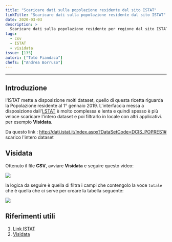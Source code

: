 ```yaml
---
title: "Scaricare dati sulla popolazione residente dal sito ISTAT"
linkTitle: "Scaricare dati sulla popolazione residente dal sito ISTAT"
date: 2020-03-03
description: >
  Scaricare dati sulla popolazione residente per regione dal sito ISTAT.
tags:
  - csv
  - ISTAT
  - visidata
issue: [135]
autori: ["Totò Fiandaca"]
chefs: ["Andrea Borruso"]
---
```


---

## Introduzione

l'ISTAT mette a disposizione molti dataset, quello di questa ricetta riguarda la Popolazione residente al 1° gennaio 2019. L'interfaccia messa a disposizione dall'[I.STAT](http://dati.istat.it/Index.aspx) è molto complessa e lenta e quindi spesso è più veloce scaricare l'intero dataset e poi filtrarlo in locale con altri applicativi. per esempio **Visidata**.

Da questo link :  http://dati.istat.it/Index.aspx?DataSetCode=DCIS_POPRES1# scarico l'intero dataset

## Visidata

Ottenuto il file **CSV**, avviare **Visidata** e seguire questo video:

![](https://user-images.githubusercontent.com/30607/76792091-84f22700-67c2-11ea-908d-37820229cba2.gif)

la logica da seguire è quella di filtra i campi che contengolo la voce `totale` che è quella che ci serve per creare la tabella seguente:

![](https://user-images.githubusercontent.com/7631137/76794253-e1efdc00-67c6-11ea-9f7e-dde3a87b91a8.png)

## Riferimenti utili

1. [Link ISTAT](http://dati.istat.it/Index.aspx?DataSetCode=DCIS_POPRES1#)
2. [Visidata](http://visidata.org/man/)



